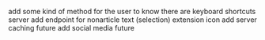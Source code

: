 add some kind of method for the user to know there are keyboard shortcuts
server add endpoint for nonarticle text (selection)
extension icon
add server caching future
add social media future
